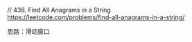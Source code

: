 // 438. Find All Anagrams in a String  
https://leetcode.com/problems/find-all-anagrams-in-a-string/  

思路：滑动窗口